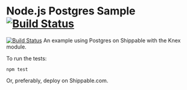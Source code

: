Node.js Postgres Sample [![Build Status](https://apibeta.shippable.com/projects/5373de85f39baf5a00c05ade/badge/master)](https://beta.shippable.com/projects/5373de85f39baf5a00c05ade)
=================

[![Build Status](https://api.shippable.com/projects/54573fbba85d45d063d8d6b9/badge?branchName=master)](https://app.shippable.com/projects/54573fbba85d45d063d8d6b9/builds/latest)
An example using Postgres on Shippable with the Knex module.

To run the tests:

`npm test`

Or, preferably, deploy on Shippable.com.
